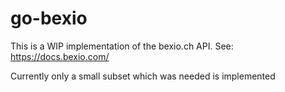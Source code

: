 go-bexio
========

This is a WIP implementation of the bexio.ch API.
See: https://docs.bexio.com/

Currently only a small subset which was needed is implemented

